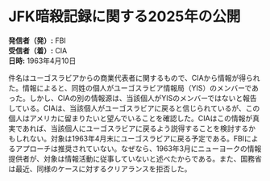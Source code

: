# JFK暗殺記録に関する2025年の公開

**発信者（発）:** FBI  
**受信者（着）:** CIA  
**日時:** 1963年4月10日  

件名はユーゴスラビアからの商業代表者に関するもので、CIAから情報が得られた。情報によると、同姓の個人がユーゴスラビア情報局（YIS）のメンバーであった。しかし、CIAの別の情報源は、当該個人がYISのメンバーではないと報告している。CIAは、当該個人がユーゴスラビアに戻ると信じられているが、この個人はアメリカに留まりたいと望んでいることを確認した。CIAはこの情報が真実であれば、当該個人にユーゴスラビアに戻るよう説得することを検討するかもしれない。対象は1963年4月末にユーゴスラビアに戻る予定である。FBIによるアプローチは推奨されていない。なぜなら、1963年3月にニューヨークの情報提供者が、対象は情報活動に従事していないと述べたからである。また、国務省は最近、同様のケースに対するクリアランスを拒否した。